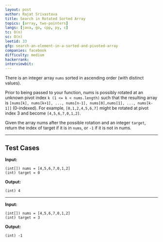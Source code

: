 ```yaml
---
layout: post
author: Rajat Srivastava
title: Search in Rotated Sorted Array
topics: [array, two-pointers]
langs: [java, go, cpp, py, c]
tc: O(n)
sc: O(n)
leetid: 33
gfg: search-an-element-in-a-sorted-and-pivoted-array
companies: facebook
difficulty: medium
hackerrank: 
interviewbit: 
---
```


There is an integer array `nums` sorted in ascending order (with distinct values).

Prior to being passed to your function, 
nums is possibly rotated at an unknown pivot index `k (1 <= k < nums.length)` 
such that the resulting array is `[nums[k], nums[k+1], ..., nums[n-1], nums[0],nums[1], ..., nums[k-1]]` (0-indexed). 
For example, `[0,1,2,4,5,6,7]` might be rotated at pivot index 3 and become `[4,5,6,7,0,1,2]`.

Given the array nums after the possible rotation and an integer `target`, return the index of target if it is in `nums`, or `-1` if it is not in nums.

---

## Test Cases

**Input:**
```
(int[]) nums = [4,5,6,7,0,1,2]
(int) target = 0
```

**Output:**
```
(int) 4
```

---

**Input:**
```
(int[]) nums = [4,5,6,7,0,1,2]
(int) target = 3
```

**Output:**
```
(int) -1
```